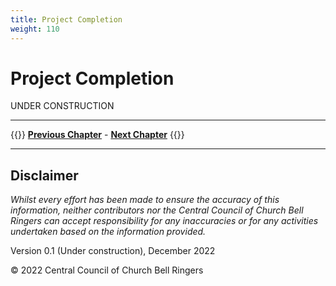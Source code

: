 ```yaml
---
title: Project Completion
weight: 110
---
```


# Project Completion

UNDER CONSTRUCTION

----

{{<hint info>}}
**[Previous Chapter](../100-regulations-compliance/)** - **[Next Chapter](../120-glossary/)**
{{</hint>}}

----

## Disclaimer
 
*Whilst every effort has been made to ensure the accuracy of this information, neither contributors nor the Central Council of Church Bell Ringers can accept responsibility for any inaccuracies or for any activities undertaken based on the information provided.*

Version 0.1 (Under construction), December 2022

© 2022 Central Council of Church Bell Ringers
